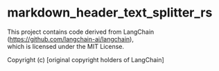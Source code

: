 # markdown_header_text_splitter_rs

This project contains code derived from LangChain (https://github.com/langchain-ai/langchain),  
which is licensed under the MIT License.  
  
Copyright (c) [original copyright holders of LangChain]
